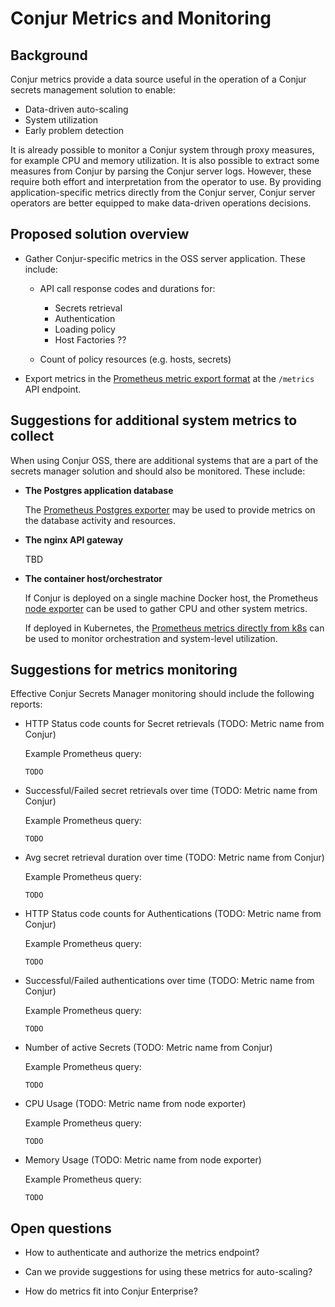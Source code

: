# Conjur Metrics and Monitoring

## Background

Conjur metrics provide a data source useful in the operation of a Conjur secrets
management solution to enable:

- Data-driven auto-scaling
- System utilization
- Early problem detection

It is already possible to monitor a Conjur system through proxy measures, for
example CPU and memory utilization. It is also possible to extract some measures
from Conjur by parsing the Conjur server logs. However, these require both effort
and interpretation from the operator to use. By providing application-specific
metrics directly from the Conjur server, Conjur server operators are better
equipped to make data-driven operations decisions.

## Proposed solution overview

- Gather Conjur-specific metrics in the OSS server application. These include:
  
  - API call response codes and durations for:
    - Secrets retrieval
    - Authentication
    - Loading policy
    - Host Factories ??

  - Count of policy resources (e.g. hosts, secrets)

- Export metrics in the [Prometheus metric export format](https://github.com/prometheus/docs/blob/master/content/docs/instrumenting/exposition_formats.md)
  at the `/metrics` API endpoint.

## Suggestions for additional system metrics to collect

When using Conjur OSS, there are additional systems that are a part of the secrets
manager solution and should also be monitored. These include:

- **The Postgres application database**

    The [Prometheus Postgres exporter](https://github.com/prometheus-community/postgres_exporter)
    may be used to provide metrics on the database activity and resources.

- **The nginx API gateway**

    TBD

- **The container host/orchestrator**

    If Conjur is deployed on a single machine Docker host, the Prometheus
    [node exporter](https://github.com/prometheus/node_exporter) can be used
    to gather CPU and other system metrics.

    If deployed in Kubernetes, the [Prometheus metrics directly from k8s](https://kubernetes.io/docs/concepts/cluster-administration/system-metrics/)
    can be used to monitor orchestration and system-level utilization.

## Suggestions for metrics monitoring

Effective Conjur Secrets Manager monitoring should include the following reports:

- HTTP Status code counts for Secret retrievals (TODO: Metric name from Conjur)
  
    Example Prometheus query:

    ```
    TODO
    ```

- Successful/Failed secret retrievals over time (TODO: Metric name from Conjur)
  
    Example Prometheus query:

    ```
    TODO
    ```

- Avg secret retrieval duration over time (TODO: Metric name from Conjur)
  
    Example Prometheus query:

    ```
    TODO
    ```

- HTTP Status code counts for Authentications (TODO: Metric name from Conjur)

    Example Prometheus query:

    ```
    TODO
    ```

- Successful/Failed authentications over time (TODO: Metric name from Conjur)
  
    Example Prometheus query:

    ```
    TODO
    ```

- Number of active Secrets (TODO: Metric name from Conjur)

    Example Prometheus query:

    ```
    TODO
    ```

- CPU Usage (TODO: Metric name from node exporter)

    Example Prometheus query:

    ```
    TODO
    ```

- Memory Usage (TODO: Metric name from node exporter)

    Example Prometheus query:

    ```
    TODO
    ```

## Open questions

- How to authenticate and authorize the metrics endpoint?

- Can we provide suggestions for using these metrics for auto-scaling?

- How do metrics fit into Conjur Enterprise?
